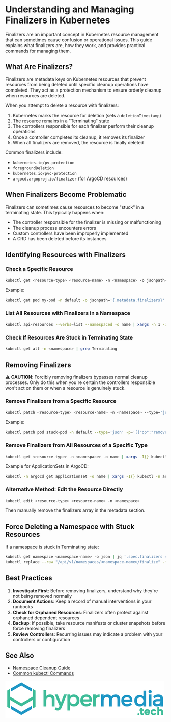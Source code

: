 # Understanding and Managing Finalizers in Kubernetes

Finalizers are an important concept in Kubernetes resource management that can sometimes cause confusion or operational issues. This guide explains what finalizers are, how they work, and provides practical commands for managing them.

## What Are Finalizers?

Finalizers are metadata keys on Kubernetes resources that prevent resources from being deleted until specific cleanup operations have completed. They act as a protection mechanism to ensure orderly cleanup when resources are deleted.

When you attempt to delete a resource with finalizers:
1. Kubernetes marks the resource for deletion (sets a `deletionTimestamp`)
2. The resource remains in a "Terminating" state
3. The controllers responsible for each finalizer perform their cleanup operations
4. Once a controller completes its cleanup, it removes its finalizer
5. When all finalizers are removed, the resource is finally deleted

Common finalizers include:
- `kubernetes.io/pv-protection`
- `foregroundDeletion`
- `kubernetes.io/pvc-protection`
- `argocd.argoproj.io/finalizer` (for ArgoCD resources)

## When Finalizers Become Problematic

Finalizers can sometimes cause resources to become "stuck" in a terminating state. This typically happens when:

- The controller responsible for the finalizer is missing or malfunctioning
- The cleanup process encounters errors
- Custom controllers have been improperly implemented
- A CRD has been deleted before its instances

## Identifying Resources with Finalizers

### Check a Specific Resource

```bash
kubectl get <resource-type> <resource-name> -n <namespace> -o jsonpath='{.metadata.finalizers}'
```

Example:
```bash
kubectl get pod my-pod -n default -o jsonpath='{.metadata.finalizers}'
```

### List All Resources with Finalizers in a Namespace

```bash
kubectl api-resources --verbs=list --namespaced -o name | xargs -n 1 -I{} bash -c "kubectl get {} -n <namespace> -o json | jq '.items[] | select(.metadata.finalizers != null and .metadata.finalizers | length > 0) | \"\(.kind) \(.metadata.name) has finalizers: \(.metadata.finalizers)\"'"
```

### Check If Resources Are Stuck in Terminating State

```bash
kubectl get all -n <namespace> | grep Terminating
```

## Removing Finalizers

⚠️ **CAUTION**: Forcibly removing finalizers bypasses normal cleanup processes. Only do this when you're certain the controllers responsible won't act on them or when a resource is genuinely stuck.

### Remove Finalizers from a Specific Resource

```bash
kubectl patch <resource-type> <resource-name> -n <namespace> --type='json' -p='[{"op":"remove","path":"/metadata/finalizers"}]'
```

Example:
```bash
kubectl patch pod stuck-pod -n default --type='json' -p='[{"op":"remove","path":"/metadata/finalizers"}]'
```

### Remove Finalizers from All Resources of a Specific Type

```bash
kubectl get <resource-type> -n <namespace> -o name | xargs -I{} kubectl patch {} -n <namespace> --type='json' -p='[{"op":"remove","path":"/metadata/finalizers"}]'
```

Example for ApplicationSets in ArgoCD:
```bash
kubectl -n argocd get applicationset -o name | xargs -I{} kubectl -n argocd patch {} --type='json' -p='[{"op":"remove","path":"/metadata/finalizers"}]'
```

### Alternative Method: Edit the Resource Directly

```bash
kubectl edit <resource-type> <resource-name> -n <namespace>
```

Then manually remove the finalizers array in the metadata section.

## Force Deleting a Namespace with Stuck Resources

If a namespace is stuck in Terminating state:

```bash
kubectl get namespace <namespace-name> -o json | jq '.spec.finalizers = []' > ns.json
kubectl replace --raw "/api/v1/namespaces/<namespace-name>/finalize" -f ns.json
```

## Best Practices

1. **Investigate First**: Before removing finalizers, understand why they're not being removed normally
2. **Document Actions**: Keep a record of manual interventions in your runbooks
3. **Check for Orphaned Resources**: Finalizers often protect against orphaned dependent resources
4. **Backup**: If possible, take resource manifests or cluster snapshots before force removing finalizers
5. **Review Controllers**: Recurring issues may indicate a problem with your controllers or configuration

## See Also
- [Namespace Cleanup Guide](../namespace-management/cleanup.md)
- [Common kubectl Commands](../reference/commands.md)


![hypermedia tech logo](../assets/images/hypermediatech-default.webp)